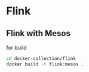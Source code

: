 # Flink

## Flink with Mesos
for build
```bash
cd docker-collection/flink
docker build -t flink:mesos .
```
